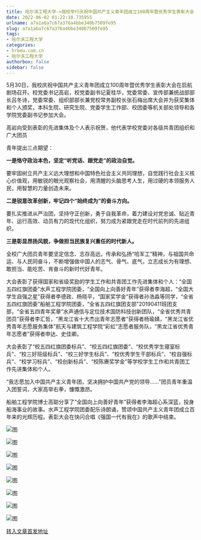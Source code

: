 ```yaml
---
title: 哈尔滨工程大学->我校举行庆祝中国共产主义青年团成立100周年暨优秀学生表彰大会 | hrbeu.com.cn
date: 2022-06-02 01:22:10.735955
urlname: a7a1a6a7c67a376a4bbe340b7509fe95
slug: a7a1a6a7c67a376a4bbe340b7509fe95
tags: 
- 哈尔滨工程大学
categories:
- hrbeu.com.cn
- 哈尔滨工程大学
authorbox: false
sidebar: false
---
```

5月30日，我校庆祝中国共产主义青年团成立100周年暨优秀学生表彰大会在启航剧场召开。校党委书记高岩，校党委副书记夏桂华，党委常委、宣传部兼统战部部长吕冬诗，党委常委、组织部部长兼党校常务副校长张石梅出席大会并为获奖集体和个人颁奖，本科生院、研究生院、党委学生工作部、校团委等机关部处领导和各学院党委副书记参加大会。

高岩向受到表彰的先进集体及个人表示祝贺，他代表学校党委对各级共青团组织和广大团员
<!--more-->
青年提出三点期望：

**一是恪守政治本色，坚定“听党话、跟党走”的政治自觉。**

要牢固树立共产主义远大理想和中国特色社会主义共同理想，自觉践行社会主义核心价值观，用敏锐的眼光观察社会，用清醒的头脑思考人生，用过硬的本领服务人民，用智慧的力量创造未来。

**二是锐意改革创新，牢记四个“始终成为”的奋斗方向。**

要扎实推进从严治团，坚持守正创新，勇于自我革命，着力建设对党忠诚、贴近青年、运行高效、动员有力的现代化组织，努力成为紧跟党走在时代前列的先进组织。

**三是彰显昂扬风貌，争做担当民族复兴重任的时代新人。**

全校广大团员青年要坚定信念、志存高远，传承和弘扬“哈军工”精神，与祖国共命运、与人民同奋斗，不断增强做中国人的志气、骨气、底气，立志成长为有理想、敢担当、能吃苦、肯奋斗的新时代好青年。

大会表彰了获得国家和省级奖励的学生工作和共青团工作先进集体和个人：“全国五四红旗团委”水声工程学院团委，“全国向上向善好青年”获得者李海超，“全国大学生自强之星”获得者李德政、杨晓平，“国家奖学金”获得者孙浩淼等同学，“全省五四红旗团委”船舶工程学院团委，“全省五四红旗团支部”20190411班团支部，“全省五四青年奖章”水声通信与定位技术国防科技创新团队，“全省优秀共青团员”获得者李汇哲，“黑龙江省十大杰出青年志愿者”获得者杨瑜婧，“黑龙江省优秀青年志愿服务集体”航天与建筑工程学院“彩虹”志愿者服务队，“黑龙江省优秀青年志愿者”获得者申达、史佳卿。

大会表彰了“校五四红旗团委标兵”、“校五四红旗团委”、“校优秀学生寝室标兵”、“校三好班级标兵”、“校三好学生标兵”、“校优秀学生干部标兵”、“校自强标兵”、“校学习标兵”、“校创新标兵”、“校陈赓奖学金”等学校学生工作和共青团工作先进集体和个人。

“我志愿加入中国共产主义青年团，坚决拥护中国共产党的领导……”团员青年重温入团誓词，大家高举右拳，慷慨激昂。

船舶工程学院博士高聪分享了“全国向上向善好青年”获得者李海超心系深蓝，投身船海事业的故事。水声工程学院团委配乐诗朗诵，赞颂中国共产主义青年团成立百年来的光辉历程。表彰大会在快闪合唱《强国一代有我在》的歌声中结束。

![图](http://gongxue.cn/__local/8/1F/68/A82D613807B4787FAC187E1D7CA_12D94C45_1D6FF.jpg)

![图](http://gongxue.cn/__local/0/6C/06/B6C520809590BBA66C3FA8B07F5_851B4DCA_DFE6.jpg)

![图](http://gongxue.cn/__local/D/86/14/4B2414557B295DFF4F0E6D7F39D_8FDB55A1_1EB9C.jpg)

![图](http://gongxue.cn/__local/B/0D/BB/5F2890982DB56DE728654005D8D_D7A227D8_2899F.jpg)

![图](http://gongxue.cn/__local/B/B9/10/8447083F780036AB002950D876C_FAB84366_10F40.jpg)

![图](http://gongxue.cn/__local/A/BD/55/C43F1D8EE940CAEEE4C96854A32_B0D9A81C_E575.png)

![图](http://gongxue.cn/__local/E/13/AA/70E5AA82533990A92B2360CE68B_4B74FBAA_E1A4.png)

![图](http://gongxue.cn/__local/9/60/DE/1EF39A6E06F31E8AF556B39BFD5_9DD5594F_1AA43.jpg)

[转入文章首发地址](http://gongxue.cn/info/1141/71117.htm)